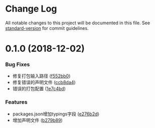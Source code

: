# Change Log

All notable changes to this project will be documented in this file. See [standard-version](https://github.com/conventional-changelog/standard-version) for commit guidelines.

<a name="0.1.0"></a>
# 0.1.0 (2018-12-02)


### Bug Fixes

* 修复打包输入路径 ([f552bb0](https://github.com/383514580/any-event/commit/f552bb0))
* 修复错误的声明文件 ([ccb8da4](https://github.com/383514580/any-event/commit/ccb8da4))
* 错误的打包配置 ([1e7c4bd](https://github.com/383514580/any-event/commit/1e7c4bd))


### Features

* packages.json增加typings字段 ([e276b2d](https://github.com/383514580/any-event/commit/e276b2d))
* 增加声明文件 ([b279b89](https://github.com/383514580/any-event/commit/b279b89))
